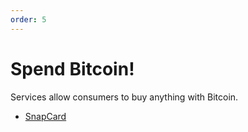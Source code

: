 ```yaml
---
order: 5
---
```


# Spend Bitcoin!

Services allow consumers to buy anything with Bitcoin.

- [SnapCard](https://www.joinsnapcard.com/)